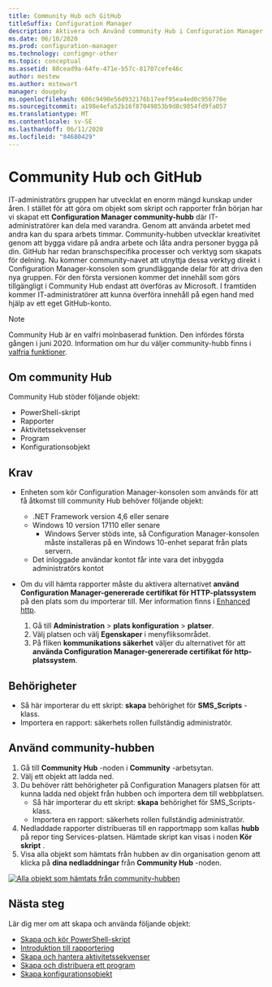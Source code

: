 ```yaml
---
title: Community Hub och GitHub
titleSuffix: Configuration Manager
description: Aktivera och Använd community Hub i Configuration Manager
ms.date: 06/10/2020
ms.prod: configuration-manager
ms.technology: configmgr-other
ms.topic: conceptual
ms.assetid: 88cead9a-64fe-471e-b57c-81707cefe46c
author: mestew
ms.author: mstewart
manager: dougeby
ms.openlocfilehash: 606c9490e56d932176b17eef95ea4ed0c956770e
ms.sourcegitcommit: a198e4efa52b16f87049853b9d8c9854fd9fa057
ms.translationtype: MT
ms.contentlocale: sv-SE
ms.lasthandoff: 06/11/2020
ms.locfileid: "84680429"
---
```

# <a name="community-hub-and-github"></a>Community Hub och GitHub
<!--3555935, 3555936-->

IT-administratörs gruppen har utvecklat en enorm mängd kunskap under åren. I stället för att göra om objekt som skript och rapporter från början har vi skapat ett **Configuration Manager community-hubb** där IT-administratörer kan dela med varandra. Genom att använda arbetet med andra kan du spara arbets timmar. Community-hubben utvecklar kreativitet genom att bygga vidare på andra arbete och låta andra personer bygga på din. GitHub har redan branschspecifika processer och verktyg som skapats för delning. Nu kommer community-navet att utnyttja dessa verktyg direkt i Configuration Manager-konsolen som grundläggande delar för att driva den nya gruppen. För den första versionen kommer det innehåll som görs tillgängligt i Community Hub endast att överföras av Microsoft. I framtiden kommer IT-administratörer att kunna överföra innehåll på egen hand med hjälp av ett eget GitHub-konto.

> [!Note]  
> Community Hub är en valfri molnbaserad funktion. Den infördes första gången i juni 2020. Information om hur du väljer community-hubb finns i [valfria funktioner](install-in-console-updates.md#bkmk_options).

## <a name="about-community-hub"></a>Om community Hub

Community Hub stöder följande objekt:
- PowerShell-skript
- Rapporter
- Aktivitetssekvenser
- Program
- Konfigurationsobjekt  

## <a name="prerequisites"></a>Krav

- Enheten som kör Configuration Manager-konsolen som används för att få åtkomst till community Hub behöver följande objekt:
   - .NET Framework version 4,6 eller senare
   - Windows 10 version 17110 eller senare
      - Windows Server stöds inte, så Configuration Manager-konsolen måste installeras på en Windows 10-enhet separat från plats servern.
   - Det inloggade användar kontot får inte vara det inbyggda administratörs kontot

- Om du vill hämta rapporter måste du aktivera alternativet **använd Configuration Manager-genererade certifikat för HTTP-platssystem** på den plats som du importerar till. Mer information finns i [Enhanced http](/sccm/core/plan-design/hierarchy/enhanced-http).
   1. Gå till **Administration**  >  **plats konfiguration**  >  **platser**.
   1. Välj platsen och välj **Egenskaper** i menyfliksområdet.
   1. På fliken **kommunikations säkerhet** väljer du alternativet för att **använda Configuration Manager-genererade certifikat för http-platssystem**.

## <a name="permissions"></a>Behörigheter

- Så här importerar du ett skript: **skapa** behörighet för **SMS_Scripts** -klass.
- Importera en rapport: säkerhets rollen fullständig administratör.


## <a name="use-the-community-hub"></a>Använd community-hubben

1. Gå till **Community Hub** -noden i **Community** -arbetsytan.
1. Välj ett objekt att ladda ned.
1. Du behöver rätt behörigheter på Configuration Managers platsen för att kunna ladda ned objekt från hubben och importera dem till webbplatsen.
    - Så här importerar du ett skript: **skapa** behörighet för SMS_Scripts-klass.
    - Importera en rapport: säkerhets rollen fullständig administratör.
1. Nedladdade rapporter distribueras till en rapportmapp som kallas **hubb** på repor ting Services-platsen. Hämtade skript kan visas i noden **Kör skript** .
1. Visa alla objekt som hämtats från hubben av din organisation genom att klicka på **dina nedladdningar** från **Community Hub** -noden.

[![Alla objekt som hämtats från community-hubben](./media/3555935-community-hub-downloads.png)](./media/3555935-community-hub-downloads.png#lightbox)


## <a name="next-steps"></a>Nästa steg

Lär dig mer om att skapa och använda följande objekt:

- [Skapa och kör PowerShell-skript](../../../apps/deploy-use/create-deploy-scripts.md)
- [Introduktion till rapportering](introduction-to-reporting.md)
- [Skapa och hantera aktivitetssekvenser](../../../osd/deploy-use/manage-task-sequences-to-automate-tasks.md)
- [Skapa och distribuera ett program](../../../apps/get-started/create-and-deploy-an-application.md)
- [Skapa konfigurationsobjekt](../../../compliance/deploy-use/create-configuration-items.md)